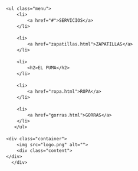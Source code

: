 <!DOCTYPE html>
<html lang="en">
<head>
    <meta charset="UTF-8">
    <meta http-equiv="X-UA-Compatible" content="IE=edge">
    <meta name="viewport" content="width=device-width, initial-scale=1.0">
    <link rel="stylesheet" href="servicios.css">
    <title>Document</title>
</head>
<body>

    <ul class="menu">
        <li>
            <a href="#">SERVICIOS</a>
        </li>
    
        <li>
            <a href="zapatillas.html">ZAPATILLAS</a>
        </li>

        <li>
            <h2>EL PUMA</h2>
        </li>
        
        <li>
            <a href="ropa.html">ROPA</a>
        </li>
    
        <li>
            <a href="gorras.html">GORRAS</a>
        </li>
       </ul>

    <div class="container">
        <img src="logo.png" alt="">
        <div class="content">
    </div>
      </div>
</body>
</html>
